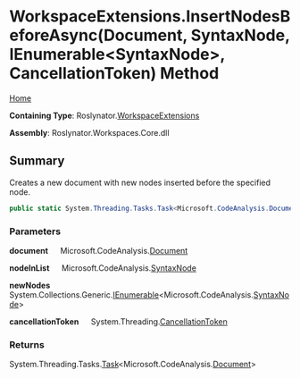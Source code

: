 # WorkspaceExtensions\.InsertNodesBeforeAsync\(Document, SyntaxNode, IEnumerable\<SyntaxNode>, CancellationToken\) Method

[Home](../../../README.md)

**Containing Type**: Roslynator\.[WorkspaceExtensions](../README.md)

**Assembly**: Roslynator\.Workspaces\.Core\.dll

## Summary

Creates a new document with new nodes inserted before the specified node\.

```csharp
public static System.Threading.Tasks.Task<Microsoft.CodeAnalysis.Document> InsertNodesBeforeAsync(this Microsoft.CodeAnalysis.Document document, Microsoft.CodeAnalysis.SyntaxNode nodeInList, System.Collections.Generic.IEnumerable<Microsoft.CodeAnalysis.SyntaxNode> newNodes, System.Threading.CancellationToken cancellationToken = default)
```

### Parameters

**document** &emsp; Microsoft\.CodeAnalysis\.[Document](https://docs.microsoft.com/en-us/dotnet/api/microsoft.codeanalysis.document)

**nodeInList** &emsp; Microsoft\.CodeAnalysis\.[SyntaxNode](https://docs.microsoft.com/en-us/dotnet/api/microsoft.codeanalysis.syntaxnode)

**newNodes** &emsp; System\.Collections\.Generic\.[IEnumerable](https://docs.microsoft.com/en-us/dotnet/api/system.collections.generic.ienumerable-1)\<Microsoft\.CodeAnalysis\.[SyntaxNode](https://docs.microsoft.com/en-us/dotnet/api/microsoft.codeanalysis.syntaxnode)>

**cancellationToken** &emsp; System\.Threading\.[CancellationToken](https://docs.microsoft.com/en-us/dotnet/api/system.threading.cancellationtoken)

### Returns

System\.Threading\.Tasks\.[Task](https://docs.microsoft.com/en-us/dotnet/api/system.threading.tasks.task-1)\<Microsoft\.CodeAnalysis\.[Document](https://docs.microsoft.com/en-us/dotnet/api/microsoft.codeanalysis.document)>

